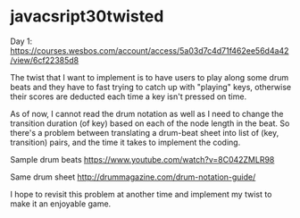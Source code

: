 # javacsript30twisted

Day 1: https://courses.wesbos.com/account/access/5a03d7c4d71f462ee56d4a42/view/6cf22385d8

The twist that I want to implement is to have users to play along some drum beats and they have to fast trying to catch up with "playing" keys, otherwise their scores are deducted each time a key isn't pressed on time. 

As of now, I cannot read the drum notation as well as I need to change the transition duration (of key) based on each of the node length in the beat. So there's a problem between translating a drum-beat sheet into list of (key, transition) pairs, and the time it takes to implement the coding.

Sample drum beats https://www.youtube.com/watch?v=8C042ZMLR98

Same drum sheet http://drummagazine.com/drum-notation-guide/

I hope to revisit this problem at another time and implement my twist to make it an enjoyable game.
